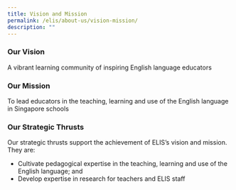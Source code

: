 ```yaml
---
title: Vision and Mission
permalink: /elis/about-us/vision-mission/
description: ""
---
```

### Our Vision

A vibrant learning community of inspiring English language educators

### Our Mission

To lead educators in the teaching, learning and use of the English language in Singapore schools

### Our Strategic Thrusts

Our strategic thrusts support the achievement of ELIS’s vision and mission. They are:

*   Cultivate pedagogical expertise in the teaching, learning and use of the English language; and 
*   Develop expertise in research for teachers and ELIS staff